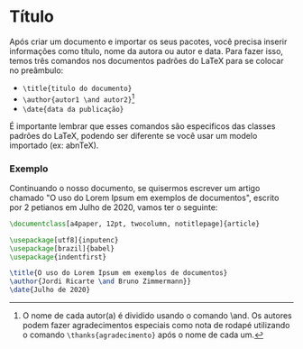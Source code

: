 # Título

Após criar um documento e importar os seus pacotes, você precisa inserir informações como título, nome da autora ou autor e data.
Para fazer isso, temos três comandos nos documentos padrões do LaTeX para se colocar no preâmbulo:

- `\title{titulo do documento}`
- `\author{autor1 \and autor2}`[^1]
- `\date{data da publicação}`

É importante lembrar que esses comandos são especificos das classes padrões do LaTeX, podendo ser diferente se você usar um modelo importado (ex: abnTeX).

[^1]: O nome de cada autor(a) é dividido usando o comando \and.
Os autores podem fazer agradecimentos especiais como nota de rodapé utilizando o comando
`\thanks{agradecimento}` após o nome de cada um.

### Exemplo

Continuando o nosso documento, se quisermos escrever um artigo chamado "O uso do Lorem Ipsum em exemplos de documentos", escrito por 2 petianos em Julho de 2020, vamos ter o seguinte:

``` tex
\documentclass[a4paper, 12pt, twocolumn, notitlepage]{article}

\usepackage[utf8]{inputenc}
\usepackage[brazil]{babel}
\usepackage{indentfirst}

\title{O uso do Lorem Ipsum em exemplos de documentos}
\author{Jordi Ricarte \and Bruno Zimmermann}}
\date{Julho de 2020}
```